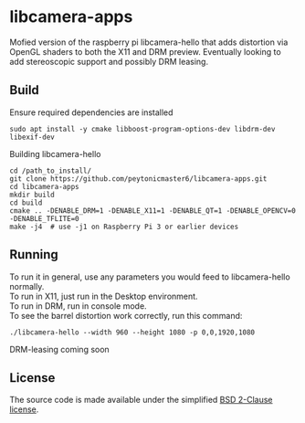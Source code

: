 # libcamera-apps
Mofied version of the raspberry pi libcamera-hello that adds distortion via OpenGL shaders to both the X11 and DRM preview. Eventually looking to add stereoscopic support and possibly DRM leasing.

Build
-----
Ensure required dependencies are installed 
```
sudo apt install -y cmake libboost-program-options-dev libdrm-dev libexif-dev
```
Building libcamera-hello
```
cd /path_to_install/
git clone https://github.com/peytonicmaster6/libcamera-apps.git
cd libcamera-apps
mkdir build
cd build
cmake .. -DENABLE_DRM=1 -DENABLE_X11=1 -DENABLE_QT=1 -DENABLE_OPENCV=0 -DENABLE_TFLITE=0
make -j4  # use -j1 on Raspberry Pi 3 or earlier devices
```
Running
-------
To run it in general, use any parameters you would feed to libcamera-hello normally. <br>
To run in X11, just run in the Desktop environment. <br>
To run in DRM, run in console mode. <br>
To see the barrel distortion work correctly, run this command:
```
./libcamera-hello --width 960 --height 1080 -p 0,0,1920,1080 
```

DRM-leasing coming soon <br>

License
-------

The source code is made available under the simplified [BSD 2-Clause license](https://spdx.org/licenses/BSD-2-Clause.html).
